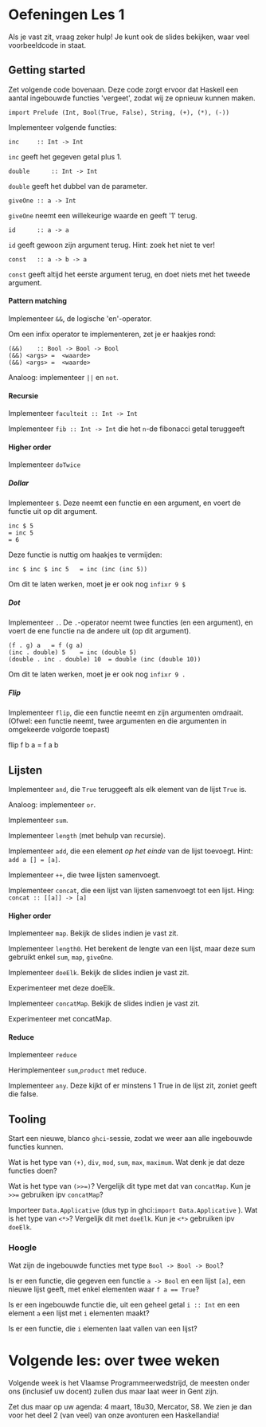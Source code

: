 Oefeningen Les 1
================

Als je vast zit, vraag zeker hulp! Je kunt ook de slides bekijken, waar veel voorbeeldcode in staat.

Getting started
---------------

Zet volgende code bovenaan. Deze code zorgt ervoor dat Haskell een aantal ingebouwde functies 'vergeet', zodat wij ze opnieuw kunnen maken.

    import Prelude (Int, Bool(True, False), String, (+), (*), (-))

Implementeer volgende functies:

    inc		:: Int -> Int

````inc```` geeft het gegeven getal plus 1.


    double		:: Int -> Int

````double```` geeft het dubbel van de parameter.

    giveOne	:: a -> Int

````giveOne```` neemt een willekeurige waarde en geeft '1' terug.

    id		:: a -> a

````id```` geeft gewoon zijn argument terug. Hint: zoek het niet te ver!

    const	:: a -> b -> a

````const```` geeft altijd het eerste argument terug, en doet niets met het tweede argument.

#### Pattern matching

Implementeer ````&&````, de logische 'en'-operator.

Om een infix operator te implementeren, zet je er haakjes rond:

    (&&)	:: Bool -> Bool -> Bool
    (&&) <args>	=  <waarde>
    (&&) <args>	=  <waarde>



Analoog: implementeer ````||```` en ````not````.

#### Recursie

Implementeer ````faculteit :: Int -> Int````

Implementeer ````fib :: Int -> Int```` die het ````n````-de fibonacci getal teruggeeft

#### Higher order

Implementeer ````doTwice````

##### Dollar



Implementeer ````$````. Deze neemt een functie en een argument, en voert de functie uit op dit argument.

    inc $ 5
    = inc 5
    = 6

Deze functie is nuttig om haakjes te vermijden:

    inc $ inc $ inc 5	= inc (inc (inc 5))

Om dit te laten werken, moet je er ook nog ````infixr 9 $````


##### Dot


Implementeer ````.````. De ````.````-operator neemt twee functies (en een argument), en voert de ene functie na de andere uit (op dit argument).

    (f . g) a	= f (g a)
    (inc . double) 5	= inc (double 5)
    (double . inc . double) 10	= double (inc (double 10))

Om dit te laten werken, moet je er ook nog ````infixr 9 .````


##### Flip

Implementeer ````flip````, die een functie neemt en zijn argumenten omdraait. (Ofwel: een functie neemt, twee argumenten en die argumenten in omgekeerde volgorde toepast)

   flip f b a	= f a b


Lijsten
-------

Implementeer ````and````, die ````True```` teruggeeft als elk element van de lijst ````True```` is.

Analoog: implementeer ````or````.

Implementeer ````sum````.

Implementeer ````length```` (met behulp van recursie).

Implementeer ````add````, die een element _op het einde_ van de lijst toevoegt. Hint: ````add a [] = [a]````.

Implementeer ````++````, die twee lijsten samenvoegt.

Implementeer ````concat````, die een lijst van lijsten samenvoegt tot een lijst. Hing: ````concat :: [[a]] -> [a]````

#### Higher order

Implementeer ````map````. Bekijk de slides indien je vast zit.

Implementeer ````length0````. Het berekent de lengte van een lijst, maar deze sum gebruikt enkel ````sum````, ````map````, ````giveOne````.

Implementeer ````doeElk````. Bekijk de slides indien je vast zit.

Experimenteer met deze doeElk.

Implementeer ````concatMap````. Bekijk de slides indien je vast zit.

Experimenteer met concatMap.

#### Reduce

Implementeer  ````reduce````

Herimplementeer ````sum````,````product```` met reduce.

Implementeer  ````any````. Deze kijkt of er minstens 1 True in de lijst zit, zoniet geeft die false.


Tooling
-------

Start een nieuwe, blanco ````ghci````-sessie, zodat we weer aan alle ingebouwde functies kunnen.

Wat is het type van ````(+)````, ````div````, ````mod````, ````sum````, ````max````, ````maximum````. Wat denk je dat deze functies doen?

Wat is het type van ````(>>=)````? Vergelijk dit type met dat van ````concatMap````. Kun je ````>>=```` gebruiken ipv ````concatMap````?

Importeer ````Data.Applicative```` (dus typ in ghci:````import Data.Applicative```` ).
Wat is het type van ````<*>````? Vergelijk dit met ````doeElk````. Kun je ````<*>```` gebruiken ipv ````doeElk````.


### Hoogle

Wat zijn de ingebouwde functies met type ````Bool -> Bool -> Bool````?

Is er een functie, die gegeven een functie ````a -> Bool```` en een lijst ````[a]````, een nieuwe lijst geeft, met enkel elementen waar ````f a == True````?

Is er een ingebouwde functie die, uit een geheel getal ````i :: Int```` en een element ````a````  een lijst met ````i```` elementen maakt?

Is er een functie, die ````i```` elementen laat vallen van een lijst?

# Volgende les: over twee weken

Volgende week is het Vlaamse Programmeerwedstrijd, de meesten onder ons (inclusief uw docent) zullen dus maar laat weer in Gent zijn.

Zet dus maar op uw agenda: 4 maart, 18u30, Mercator, S8. We zien je dan voor het deel 2 (van veel) van onze avonturen een Haskellandia!
